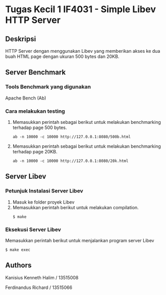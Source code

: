 # Tugas Kecil 1 IF4031 - Simple Libev HTTP Server

## Deskripsi
HTTP Server dengan menggunakan Libev yang memberikan akses ke dua buah HTML page dengan ukuran 500 bytes dan 20KB.

## Server Benchmark

### Tools Benchmark yang digunakan
Apache Bench (Ab)

### Cara melakukan testing
1. Memasukkan perintah sebagai berikut untuk melakukan benchmarking terhadap page 500 bytes.
	```shell
	ab -n 10000 -c 10000 http://127.0.0.1:8080/500b.html
	```

2. Memasukkan perintah sebagai berikut untuk melakukan benchmarking terhadap page 20KB.
	```shell
	ab -n 10000 -c 10000 http://127.0.0.1:8080/20k.html
	```

## Server Libev

### Petunjuk Instalasi Server Libev
1. Masuk ke folder proyek Libev
2. Memasukkan perintah berikut untuk melakukan compilation.
	```shell
	$ make
	```

### Eksekusi Server Libev
Memasukkan perintah berikut untuk menjalankan program server Libev
```shell
$ make exec
```

## Authors
Kanisius Kenneth Halim / 13515008

Ferdinandus Richard / 13515066